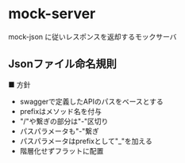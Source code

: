 # mock-server
mock-json に従いレスポンスを返却するモックサーバ

## Jsonファイル命名規則
■ 方針
- swaggerで定義したAPIのパスをベースとする
- prefixはメソッド名を付与
- "/"や繋ぎの部分は"-"区切り
- パスパラメータも"-"繋ぎ
- パスパラメータはprefixとして"_"を加える
- 階層化せずフラットに配置
